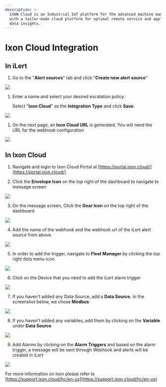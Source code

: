```yaml
---
description: >-
  IXON Cloud is an Industrial IoT platform for the advanced machine manufacturer
  with a tailor-made cloud platform for optimal remote service and applicable
  data insights.
---
```


# Ixon Cloud Integration

## In iLert

1. Go to the "**Alert sources**" tab and click "**Create new alert source**"

![](../.gitbook/assets/ilert-create-alert%20%285%29.png)

1. Enter a name and select your desired escalation policy.   

   Select "**Ixon Cloud**" as the **Integration Type** and click **Save**.

![](../.gitbook/assets/ilert-ixoncloud.png)

1. On the next page, an **Ixon Cloud URL** is generated. You will need the URL for the webhook configuration

![](../.gitbook/assets/ilert-ixoncloud-url.png)



## In Ixon Cloud

1. Navigate and login to Ixon Cloud Portal at [https://portal.ixon.cloud/](https://portal.ixon.cloud/) 

2. Click the **Envelope Icon** on the top right of the dashboard to navigate to message screen

![](../.gitbook/assets/ixon-message.png)

3. On the message screen, Click the **Gear Icon** on the top right of the dashboard

![](../.gitbook/assets/ixon-webhook.png)

4. Add the name of the webhook and the webhook url of the iLert alert source from above.

![](../.gitbook/assets/ixon-newwebhook.png)

5. In order to add the trigger, navigate to **Fleet Manager** by clicking the top right dots menu icon

![](../.gitbook/assets/ixon-tofleet.png)

6. Click on the Device that you need to add the iLert alarm trigger

![](../.gitbook/assets/ixon-device.png)

7. If you haven't added any Data Source, add a **Data Source.** In the screenshot below,  we chose **Modbus**

![](../.gitbook/assets/ixon-datasource.png)

8. If you haven't added any variables, add them by clicking on the **Variable** under **Data Source**

![](../.gitbook/assets/ixon-variable.png)

9. Add Alarms by clicking on the **Alarm Triggers** and based on the alarm trigger, a message will be sent through Webhook and alerts will be created in iLert

![](../.gitbook/assets/ixon-trigger.png)

For more information on Ixon please refer to [https://support.ixon.cloud/hc/en-us](https://support.ixon.cloud/hc/en-us)

